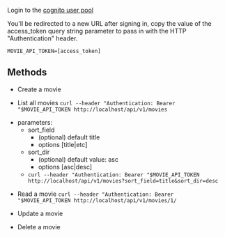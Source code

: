 Login to the [cognito user pool](https://cklewin-movieapi.auth.us-east-1.amazoncognito.com/login?response_type=token&client_id=6m57a4f066hr7mt51pier2ui8s&redirect_uri=https%3A%2F%2Fcklewin-movieapi.auth.us-east-1.amazoncognito.com%2F)

You'll be redirected to a new URL after signing in, copy the value of the access_token query string parameter to pass in with the HTTP "Authentication" header.

`MOVIE_API_TOKEN=[access_token]`

## Methods
* Create a movie

* List all movies
`curl --header "Authentication: Bearer "$MOVIE_API_TOKEN http://localhost/api/v1/movies`
- parameters:
  - sort_field
    - \(optional) default title
    - options [title|etc]
  - sort_dir
    - \(optional) default value: asc
    - options [asc|desc]
  - `curl --header "Authentication: Bearer "$MOVIE_API_TOKEN http://localhost/api/v1/movies?sort_field=title&sort_dir=desc`

* Read a movie
`curl --header "Authentication: Bearer "$MOVIE_API_TOKEN http://localhost/api/v1/movies/1/`

* Update a movie

* Delete a movie

